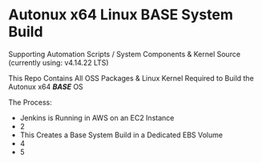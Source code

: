 # Autonux x64 Linux BASE System Build

Supporting Automation Scripts / System Components & Kernel Source (currently using: v4.14.22 LTS)

This Repo Contains All OSS Packages & Linux Kernel Required to Build the Autonux x64 _**BASE**_ OS

The Process:

- Jenkins is Running in AWS on an EC2 Instance
- 2
- This Creates a Base System Build in a Dedicated EBS Volume
- 4
- 5

